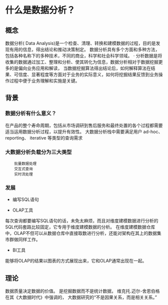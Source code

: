 # 什么是数据分析？

## 概念

数据分析( Data Analysis)是一个检查、清理、转换和建模数据的过程，目的是发现有用的信息，得出结论和推动决策制定。
数据分析具有多个方面和多种方法，包括各种名称下的多种技术，不同的商业，科学和社会科学领域。
·
分析数据是将收集的数据通过加工、整理和分析、使其转化为信息，数据分析相对于数据挖掘更多的是偏向业务应用和解读，
当数据挖掘算法得出结论后，如何解释算法在结果、可信度、显著程度等方面对于业务的实际意义，如何将挖掘结果反馈到业务操作过程中便于业务理解和实施是关键。

## 背景
	
### 数据分析有什么意义？

在产品的整个寿命周期，包括从市场调研到售后服务和最终处置的各个过程都需要适当运用数据分析过程，以提升有效性。
大数据分析栈中需要满足用户 ad-hoc、reporting、 iterative 等类型的查询需求
	
### 大数据分析负载分为三大类型
		批量数据处理
		交互式查询
		实时流处理
### 发展

* 编写SQL语句

* OLAP工具

每次查询都要编写SQL语句的话，未免太麻烦，而且对维度建模数据进行分析的SQL代码套路比较固定，它专用于维度建模数据的分析。
在维度建模数据仓库中，OLAP不但可以从数据仓库中直接取数进行分析，还能对架构在其上的数据集市群做同样工作。

* BI工具
			
能够将OLAP的结果以图表的方式展现出来，它和OLAP通常出现在一起。

## 理论

数据质量决定数据的价值。
是挖掘数据而不是统计数据，
	维克托.迈尔-舍恩伯格在其《大数据时代》中强调的， 大数据研究的“不是因果关系，而是相关关系。”
